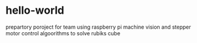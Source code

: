# hello-world
prepartory poroject for team using raspberry pi machine vision and stepper motor control algoorithms to solve rubiks cube
